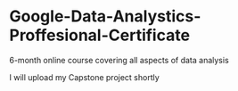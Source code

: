 # Google-Data-Analystics-Proffesional-Certificate
6-month online course covering all aspects of data analysis

I will upload my Capstone project shortly

